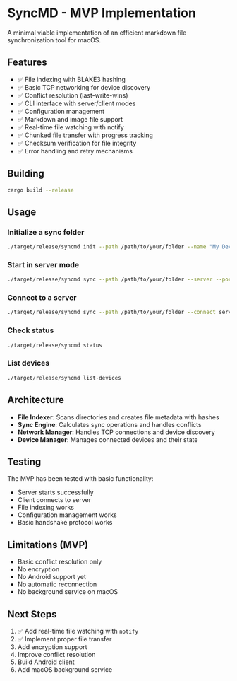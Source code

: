 # SyncMD - MVP Implementation

A minimal viable implementation of an efficient markdown file synchronization tool for macOS.

## Features

- ✅ File indexing with BLAKE3 hashing
- ✅ Basic TCP networking for device discovery
- ✅ Conflict resolution (last-write-wins)
- ✅ CLI interface with server/client modes
- ✅ Configuration management
- ✅ Markdown and image file support
- ✅ Real-time file watching with notify
- ✅ Chunked file transfer with progress tracking
- ✅ Checksum verification for file integrity
- ✅ Error handling and retry mechanisms

## Building

```bash
cargo build --release
```

## Usage

### Initialize a sync folder

```bash
./target/release/syncmd init --path /path/to/your/folder --name "My Device"
```

### Start in server mode

```bash
./target/release/syncmd sync --path /path/to/your/folder --server --port 8080
```

### Connect to a server

```bash
./target/release/syncmd sync --path /path/to/your/folder --connect server-ip:8080
```

### Check status

```bash
./target/release/syncmd status
```

### List devices

```bash
./target/release/syncmd list-devices
```

## Architecture

- **File Indexer**: Scans directories and creates file metadata with hashes
- **Sync Engine**: Calculates sync operations and handles conflicts
- **Network Manager**: Handles TCP connections and device discovery
- **Device Manager**: Manages connected devices and their state

## Testing

The MVP has been tested with basic functionality:
- Server starts successfully
- Client connects to server
- File indexing works
- Configuration management works
- Basic handshake protocol works

## Limitations (MVP)

- Basic conflict resolution only
- No encryption
- No Android support yet
- No automatic reconnection
- No background service on macOS

## Next Steps

1. ✅ Add real-time file watching with `notify`
2. ✅ Implement proper file transfer
3. Add encryption support
4. Improve conflict resolution
5. Build Android client
6. Add macOS background service